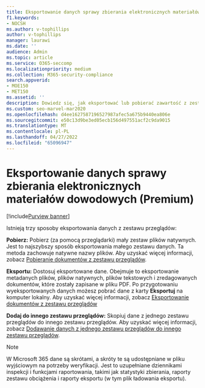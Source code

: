 ```yaml
---
title: Eksportowanie danych sprawy zbierania elektronicznych materiałów dowodowych (Premium)
f1.keywords:
- NOCSH
ms.author: v-tophillips
author: v-tophillips
manager: laurawi
ms.date: ''
audience: Admin
ms.topic: article
ms.service: O365-seccomp
ms.localizationpriority: medium
ms.collection: M365-security-compliance
search.appverid:
- MOE150
- MET150
ms.assetid: ''
description: Dowiedz się, jak eksportować lub pobierać zawartość z zestawu przeglądów dla prezentacji lub przeglądów zewnętrznych w przypadku zbierania elektronicznych materiałów dowodowych (Premium).
ms.custom: seo-marvel-mar2020
ms.openlocfilehash: d4ee1627587196527987afec5a675b9440ea806e
ms.sourcegitcommit: e50c13d9be3ed05ecb156d497551acf2c9da9015
ms.translationtype: MT
ms.contentlocale: pl-PL
ms.lasthandoff: 04/27/2022
ms.locfileid: "65096947"
---
```

# <a name="export-case-data-in-ediscovery-premium"></a>Eksportowanie danych sprawy zbierania elektronicznych materiałów dowodowych (Premium)

[!include[Purview banner](../includes/purview-rebrand-banner.md)]

Istnieją trzy sposoby eksportowania danych z zestawu przeglądów:

**Pobierz:** Pobierz (za pomocą przeglądarki) mały zestaw plików natywnych. Jest to najszybszy sposób eksportowania małego zestawu danych. Ta metoda zachowuje natywne nazwy plików. Aby uzyskać więcej informacji, zobacz [Pobieranie dokumentów z zestawu przeglądów](download-documents-from-review-set.md).

**Eksportu:** Dostosuj eksportowane dane. Obejmuje to eksportowanie metadanych plików, plików natywnych, plików tekstowych i zredagowanych dokumentów, które zostały zapisane w pliku PDF. Po przygotowaniu wyeksportowanych danych możesz pobrać dane z karty **Eksportuj** na komputer lokalny. Aby uzyskać więcej informacji, zobacz [Eksportowanie dokumentów z zestawu przeglądów](export-documents-from-review-set.md)

**Dodaj do innego zestawu przeglądów:** Skopiuj dane z jednego zestawu przeglądów do innego zestawu przeglądów. Aby uzyskać więcej informacji, zobacz [Dodawanie danych z jednego zestawu przeglądów do innego zestawu przeglądów](add-data-to-review-set-from-another-review-set.md).

> [!NOTE]
> W Microsoft 365 dane są skrótami, a skróty te są udostępniane w pliku wyjściowym na potrzeby weryfikacji. Jest to uzupełniane dziennikami inspekcji i funkcjami raportowania, takimi jak statystyki zbierania, raporty zestawu obciążenia i raporty eksportu (w tym plik ładowania eksportu).
